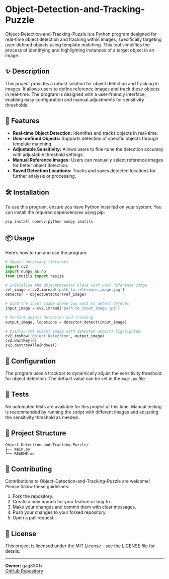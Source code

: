 # Object-Detection-and-Tracking-Puzzle

Object-Detection-and-Tracking-Puzzle is a Python program designed for real-time object detection and tracking within images, specifically targeting user-defined objects using template matching. This tool simplifies the process of identifying and highlighting instances of a target object in an image.

## ✨ Description
This project provides a robust solution for object detection and tracking in images. It allows users to define reference images and track these objects in real-time. The program is designed with a user-friendly interface, enabling easy configuration and manual adjustments for sensitivity thresholds.

## 🚀 Features
- **Real-time Object Detection:** Identifies and tracks objects in real-time.
- **User-defined Objects:** Supports detection of specific objects through template matching.
- **Adjustable Sensitivity:** Allows users to fine-tune the detection accuracy with adjustable threshold settings.
- **Manual Reference Images:** Users can manually select reference images for better object detection.
- **Saved Detection Locations:** Tracks and saves detected locations for further analysis or processing.

## 🛠️ Installation
To use this program, ensure you have Python installed on your system. You can install the required dependencies using pip:

```bash
pip install opencv-python numpy imutils
```

## 📦 Usage
Here’s how to run and use the program:

```python
# Import necessary libraries
import cv2
import numpy as np
from imutils import resize

# Initialize the ObjectDetector class with your reference image
ref_image = cv2.imread('path_to_reference_image.jpg')
detector = ObjectDetector(ref_image)

# Load the input image where you want to detect objects
input_image = cv2.imread('path_to_input_image.jpg')

# Perform object detection and tracking
output_image, locations = detector.detect(input_image)

# Display the output image with detected objects highlighted
cv2.imshow('Object Detection', output_image)
cv2.waitKey(0)
cv2.destroyAllWindows()
```

## 🔧 Configuration
The program uses a trackbar to dynamically adjust the sensitivity threshold for object detection. The default value can be set in the `main.py` file.

## 🧪 Tests
No automated tests are available for this project at this time. Manual testing is recommended by running the script with different images and adjusting the sensitivity threshold as needed.

## 📁 Project Structure
```
Object-Detection-and-Tracking-Puzzle/
├── main.py
└── README.md
```

## 👥 Contributing
Contributions to Object-Detection-and-Tracking-Puzzle are welcome! Please follow these guidelines:

1. Fork the repository.
2. Create a new branch for your feature or bug fix.
3. Make your changes and commit them with clear messages.
4. Push your changes to your forked repository.
5. Open a pull request.

## 📄 License
This project is licensed under the MIT License - see the [LICENSE](LICENSE) file for details.

---

**Owner:** gag3301v  
[GitHub Repository](https://github.com/gag3301v/Object-Detection-and-Tracking-Puzzle)